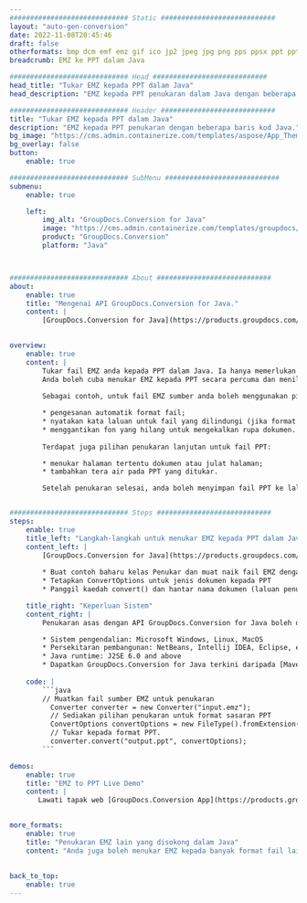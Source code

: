 ```yaml
---
############################# Static ############################
layout: "auto-gen-conversion"
date: 2022-11-08T20:45:46
draft: false
otherformats: bmp dcm emf emz gif ico jp2 jpeg jpg png pps ppsx ppt pptx psb psd svg svgz tga tif tiff webp wmf wmz
breadcrumb: EMZ ke PPT dalam Java

############################# Head ############################
head_title: "Tukar EMZ kepada PPT dalam Java"
head_description: "EMZ kepada PPT penukaran dalam Java dengan beberapa baris kod. Tukar lebih 160 format fail menggunakan API penukaran dokumen GroupDocs untuk Java"

############################# Header ############################
title: "Tukar EMZ kepada PPT dalam Java"
description: "EMZ kepada PPT penukaran dengan beberapa baris kod Java."
bg_image: "https://cms.admin.containerize.com/templates/aspose/App_Themes/V3/images/bg/header1.png"
bg_overlay: false
button:
    enable: true

############################# SubMenu ############################
submenu:
    enable: true

    left:
        img_alt: "GroupDocs.Conversion for Java"
        image: "https://cms.admin.containerize.com/templates/groupdocs/images/product-logos/90x90-noborder/groupdocs-conversion-java.png"
        product: "GroupDocs.Conversion"
        platform: "Java"



############################# About ############################
about:
    enable: true
    title: "Mengenai API GroupDocs.Conversion for Java."
    content: |
        [GroupDocs.Conversion for Java](https://products.groupdocs.com/conversion/java/) ialah API penukaran format fail lanjutan untuk menukar antara imej popular dan format dokumen seperti Microsoft Office, OpenDocument, PDF, HTML, e-mel, CAD. dan banyak lagi dengan hanya beberapa baris kod. API asli secara automatik mengesan format dokumen asal dan menawarkan banyak pilihan untuk menyesuaikan dokumen yang ditukar. Bersama-sama dengan fungsi mengekstrak maklumat daripada dokumen, ia juga menyokong caching hasil penukaran ke cakera tempatan secara lalai. Walau bagaimanapun, sebarang jenis storan cache boleh disokong dengan melaksanakan antara muka yang sesuai - Amazon S3, Dropbox, Google Drive, Windows Azure, Reddis atau mana-mana yang lain.
    

overview:
    enable: true
    content: |
        Tukar fail EMZ anda kepada PPT dalam Java. Ia hanya memerlukan beberapa baris kod Java pada mana-mana platform pilihan anda, seperti Windows, Linux, macOS.
        Anda boleh cuba menukar EMZ kepada PPT secara percuma dan menilai kualiti hasil penukaran. Bersama-sama dengan skrip penukaran fail mudah, anda boleh mencuba pilihan yang lebih canggih untuk memuatkan fail sumber EMZ dan menyimpan output PPT. 
        
        Sebagai contoh, untuk fail EMZ sumber anda boleh menggunakan pilihan pemuatan berikut:

        * pengesanan automatik format fail;
        * nyatakan kata laluan untuk fail yang dilindungi (jika format fail menyokongnya);
        * menggantikan fon yang hilang untuk mengekalkan rupa dokumen.
        
        Terdapat juga pilihan penukaran lanjutan untuk fail PPT:

        * menukar halaman tertentu dokumen atau julat halaman;
        * tambahkan tera air pada PPT yang ditukar.

        Setelah penukaran selesai, anda boleh menyimpan fail PPT ke laluan fail setempat anda atau ke mana-mana storan pihak ketiga seperti FTP, Amazon S3, Google Drive, Dropbox dll. Sila ambil perhatian - untuk menukar EMZ kepada PPT, anda tidak perlu memasang sebarang perisian tambahan, seperti MS Office, Open Office, Adobe Acrobat Reader dsb.


############################# Steps ############################
steps:
    enable: true
    title_left: "Langkah-langkah untuk menukar EMZ kepada PPT dalam Java"
    content_left: |
        [GroupDocs.Conversion for Java](https://products.groupdocs.com/conversion/java/) membenarkan pembangun menukar fail EMZ kepada PPT dengan mudah dengan beberapa baris kod.
        
        * Buat contoh baharu kelas Penukar dan muat naik fail EMZ dengan laluan penuh
        * Tetapkan ConvertOptions untuk jenis dokumen kepada PPT
        * Panggil kaedah convert() dan hantar nama dokumen (laluan penuh) dan format (PPT) sebagai parameter

    title_right: "Keperluan Sistem"
    content_right: |
        Penukaran asas dengan API GroupDocs.Conversion for Java boleh dilakukan dengan hanya beberapa baris kod. API kami disokong pada semua platform dan sistem pengendalian utama. Sebelum melaksanakan kod di bawah, pastikan anda mempunyai prasyarat berikut dipasang pada sistem anda.

        * Sistem pengendalian: Microsoft Windows, Linux, MacOS
        * Persekitaran pembangunan: NetBeans, Intellij IDEA, Eclipse, etc.
        * Java runtime: J2SE 6.0 and above
        * Dapatkan GroupDocs.Conversion for Java terkini daripada [Maven](https://repository.groupdocs.com/webapp/#/artifacts/browse/tree/General/repo/com/groupdocs/groupdocs-conversion)
         
    code: |
        ```java    
        // Muatkan fail sumber EMZ untuk penukaran
          Converter converter = new Converter("input.emz");
          // Sediakan pilihan penukaran untuk format sasaran PPT
          ConvertOptions convertOptions = new FileType().fromExtension("ppt").getConvertOptions();
          // Tukar kepada format PPT.
          converter.convert("output.ppt", convertOptions);
        ```

demos:
    enable: true
    title: "EMZ to PPT Live Demo"
    content: |
       Lawati tapak web [GroupDocs.Conversion App](https://products.groupdocs.app/conversion/family) kami dan cuba EMZ kepada PPT penukaran sekarang. Demo percuma mempunyai faedah berikut
          

more_formats:
    enable: true
    title: "Penukaran EMZ lain yang disokong dalam Java"
    content: "Anda juga boleh menukar EMZ kepada banyak format fail lain. Sila lihat senarai di bawah."
       
       
back_to_top:
    enable: true
---
```

